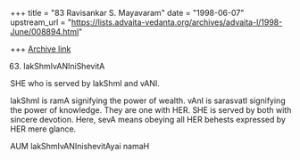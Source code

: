 +++
title = "83 Ravisankar S. Mayavaram"
date = "1998-06-07"
upstream_url = "https://lists.advaita-vedanta.org/archives/advaita-l/1998-June/008894.html"

+++
[Archive link](https://lists.advaita-vedanta.org/archives/advaita-l/1998-June/008894.html)

63. lakShmIvANIniShevitA

SHE who is served by lakShmI and vANI.

lakShmI is ramA signifying the power of wealth. vAnI is sarasvatI
signifying the power of knowledge. They are one with HER. SHE is served by
both with sincere devotion. Here, sevA means obeying all HER behests
expressed by HER mere glance.

AUM lakShmIvANInishevitAyai namaH

